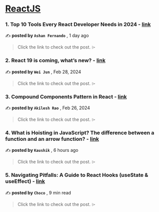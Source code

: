 
<h1><a href=https://medium.com/tag/reactjs/recommended target="_blank" rel="noopener noreferrer">ReactJS</a></h1>
<h3>1. Top 10 Tools Every React Developer Needs in 2024 - <a href=https://medium.com/bitsrc/top-10-tools-every-react-developer-needs-in-2024-b87631680e10?source=tag_recommended_feed---------0-84----------reactjs----------3fa2bc23_3d23_4260_abd1_5e28b63febad------- target="_blank" rel="noopener noreferrer">link</a></h3>

✍️ **posted by `Ashan Fernando`** <date> , 1 day ago</date>

<blockquote>Click the link to check out the post. ⌲</blockquote>

<h3>2. React 19 is coming, what’s new? - <a href=https://medium.com/stackademic/react-19-is-coming-whats-new-79e2d4b948e4?source=tag_recommended_feed---------1-107----------reactjs----------3fa2bc23_3d23_4260_abd1_5e28b63febad------- target="_blank" rel="noopener noreferrer">link</a></h3>

✍️ **posted by `Wei Jun`** <date> , Feb 28, 2024</date>

<blockquote>Click the link to check out the post. ⌲</blockquote>

<h3>3. Compound Components Pattern in React - <a href=https://medium.com/javascript-in-plain-english/compound-components-pattern-in-react-4c176c18f9ba?source=tag_recommended_feed---------2-85----------reactjs----------3fa2bc23_3d23_4260_abd1_5e28b63febad------- target="_blank" rel="noopener noreferrer">link</a></h3>

✍️ **posted by `Akilesh Rao`** <date> , Feb 26, 2024</date>

<blockquote>Click the link to check out the post. ⌲</blockquote>

<h3>4. What is Hoisting in JavaScript? The difference between a function and an arrow function? - <a href=https://medium.com/@kumarkaushik1580/what-is-hoisting-in-javascript-the-difference-between-a-function-and-an-arrow-function-cda4c5704e94?source=tag_recommended_feed---------3-84----------reactjs----------3fa2bc23_3d23_4260_abd1_5e28b63febad------- target="_blank" rel="noopener noreferrer">link</a></h3>

✍️ **posted by `Kaushik`** <date> , 6 hours ago</date>

<blockquote>Click the link to check out the post. ⌲</blockquote>

<h3>5. Navigating Pitfalls: A Guide to React Hooks (useState & useEffect) - <a href=https://medium.com/@Choco23/navigating-pitfalls-a-guide-to-react-hooks-usestate-useeffect-2aa2d1eca746?source=tag_recommended_feed---------4-107----------reactjs----------3fa2bc23_3d23_4260_abd1_5e28b63febad------- target="_blank" rel="noopener noreferrer">link</a></h3>

✍️ **posted by `Choco`** <date> , 9 min read</date>

<blockquote>Click the link to check out the post. ⌲</blockquote>

